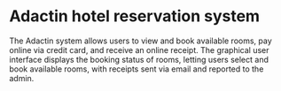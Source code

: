 # Adactin  hotel reservation system
The Adactin system allows users to view and book available rooms, pay online via credit card, and receive an online receipt. The graphical user interface displays the booking status of rooms, letting users select and book available rooms, with receipts sent via email and reported to the admin.

